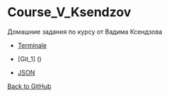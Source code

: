 # Course_V_Ksendzov
Домашние задания по курсу от Вадима Ксендзова

* [Terminale](https://yuliakondratsiuk.github.io/Course_V_Ksendzov/hw_terminale_1)
* [Git_1] ()

* [JSON](https://yuliakondratsiuk.github.io/JSON/)






[Back to GitHub](https://github.com/yuliakondratsiuk)
